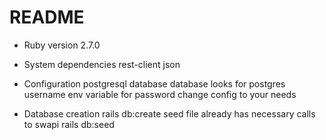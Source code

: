 # README

* Ruby version
2.7.0

* System dependencies
rest-client
json

* Configuration
postgresql database
database looks for postgres username env variable for password
change config to your needs

* Database creation
rails db:create
seed file already has necessary calls to swapi
rails db:seed 
